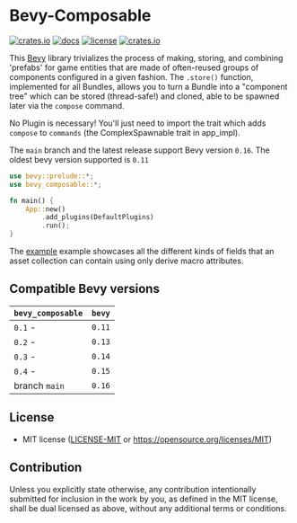 # Bevy-Composable

[![crates.io](https://img.shields.io/crates/v/bevy_composable.svg)](https://crates.io/crates/bevy_composable)
[![docs](https://docs.rs/bevy_composable/badge.svg)](https://docs.rs/bevy_composable)
[![license](https://img.shields.io/crates/l/bevy_composable)](https://github.com/zellenon/bevy_composable#license)
[![crates.io](https://img.shields.io/crates/d/bevy_composable.svg)](https://crates.io/crates/bevy_composable)

This [Bevy][bevy] library trivializes the process of making, storing, and
combining 'prefabs' for game entities that are made of often-reused groups of
components configured in a given fashion. The `.store()` function, implemented
for all Bundles, allows you to turn a Bundle into a "component tree" which can
be stored (thread-safe!) and cloned, able to be spawned later via the `compose`
command.

No Plugin is necessary! You'll just need to import the trait which adds
`compose` to `commands` (the ComplexSpawnable trait in app_impl).

The `main` branch and the latest release support Bevy version `0.16`. The oldest
bevy version supported is `0.11`

```rust no_run
use bevy::prelude::*;
use bevy_composable::*;

fn main() {
    App::new()
        .add_plugins(DefaultPlugins)
        .run();
}
```

The [example](example) example showcases all the different kinds of fields that
an asset collection can contain using only derive macro attributes.

## Compatible Bevy versions

| `bevy_composable` | `bevy` |
| :---------------- | :----- |
| `0.1` -           | `0.11` |
| `0.2` -           | `0.13` |
| `0.3` -           | `0.14` |
| `0.4` -           | `0.15` |
| branch `main`     | `0.16` |

## License

- MIT license ([LICENSE-MIT](/LICENSE-MIT) or
  https://opensource.org/licenses/MIT)

## Contribution

Unless you explicitly state otherwise, any contribution intentionally submitted
for inclusion in the work by you, as defined in the MIT license, shall be dual
licensed as above, without any additional terms or conditions.

[bevy]: https://bevyengine.org/
